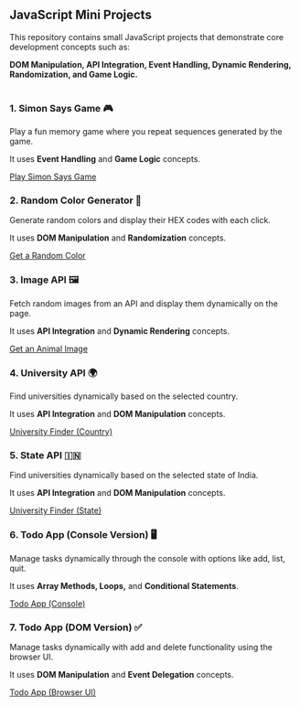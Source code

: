 ## JavaScript Mini Projects

This repository contains small JavaScript projects that demonstrate core development concepts such as:

**DOM Manipulation, API Integration, Event Handling, Dynamic Rendering, Randomization, and Game Logic.**<br><br>


### 1. Simon Says Game 🎮

Play a fun memory game where you repeat sequences generated by the game.

It uses **Event Handling** and **Game Logic** concepts.

[Play Simon Says Game](https://aaishashaukatali.github.io/JS-mini-projects/simon_says_game.html)


### 2. Random Color Generator 🎨

Generate random colors and display their HEX codes with each click.

It uses **DOM Manipulation** and **Randomization** concepts.

[Get a Random Color](https://aaishashaukatali.github.io/JS-mini-projects/random_color_generator.html)


### 3. Image API 🖼️

Fetch random images from an API and display them dynamically on the page.

It uses **API Integration** and **Dynamic Rendering** concepts.

[Get an Animal Image](https://aaishashaukatali.github.io/JS-mini-projects/image_api.html)


### 4. University API 🌍

Find universities dynamically based on the selected country.

It uses **API Integration** and **DOM Manipulation** concepts.

[University Finder (Country)](https://aaishashaukatali.github.io/JS-mini-projects/university_api.html)


### 5. State API 🇮🇳

Find universities dynamically based on the selected state of India.

It uses **API Integration** and **DOM Manipulation** concepts.

[University Finder (State)](https://aaishashaukatali.github.io/JS-mini-projects/state_api.html)


### 6. Todo App (Console Version) 🖥️

Manage tasks dynamically through the console with options like add, list, quit.

It uses **Array Methods, Loops,** and **Conditional Statements**.

[Todo App (Console)](https://aaishashaukatali.github.io/JS-mini-projects/todo_app_1.html)


### 7. Todo App (DOM Version) ✅

Manage tasks dynamically with add and delete functionality using the browser UI.

It uses **DOM Manipulation** and **Event Delegation** concepts.

[Todo App (Browser UI)](https://aaishashaukatali.github.io/JS-mini-projects/todo_app_2.html)




